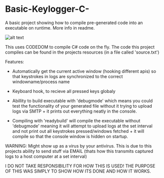# Basic-Keylogger-C-
A basic project showing how to compile pre-generated code into an executable on runtime. More info in readme.

![alt text](https://i.imgur.com/JDi71fo.png)

This uses CODEDOM to compile C# code on the fly.
The code this project compiles can be found in the projects resources (in a file called 'source.txt')

Features:
  * Automatically get the current active window (hooking different apis) so that keystrokes in logs are synchronized to the correct windowname/process name
  * Keyboard hook, to recieve all pressed keys globaly
  * Abillity to build executable with 'debugmode' which means you could test the functionality of your generated file without it trying to upload logs via SMTP + it prints out everything neatly in the console.
  
  * Compiling with 'readybuild' will compile the executable without 'debugmode' meaning it will attempt to upload logs at the set interval and not print out all keystrokes pressed/windows fetched + it will compile so that the console window is hidden on startup.

WARNING: Might show up as a virus by your antivirus.
This is due to this projects ability to send stuff via EMAIL (thats how this transmits captured logs to a host computer at a set interval)

I DO NOT TAKE RESPONSIBILITY FOR HOW THIS IS USED!
THE PURPOSE OF THIS WAS SIMPLY TO SHOW HOW ITS DONE AND HOW IT WORKS.

